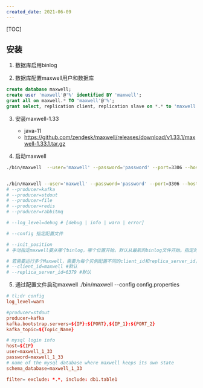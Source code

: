 ```yaml
---
created_date: 2021-06-09
---
```


[TOC]


## 安装
1. 数据库启用binlog

2. 数据库配置maxwell用户和数据库
```sql
create database maxwell;
create user 'maxwell'@'%' identified BY 'maxwell';
grant all on maxwell.* TO 'maxwell'@'%';
grant select, replication client, replication slave on *.* to 'maxwell'@'%'; 
```

3. 安装maxwell-1.33
    - java-11 
    - https://github.com/zendesk/maxwell/releases/download/v1.33.1/maxwell-1.33.1.tar.gz

4. 启动maxwell
```bash
./bin/maxwell  --user='maxwell' --password='password' --port=3306 --host='localhost' --producer=stdout


./bin/maxwell --user='maxwell' --password='password' --port=3306 --host='mysql_host' --producer=kafka --kafka.bootstrap.servers=${kafka_host_1}:9092,${kafka_host_2}:9092 --kafka_topic=${topic_name} --filter='exclude: *.*, include: db1.table1, include: db2.table1'
# --producer=kafka
# --producer=stdout
# --producer=file
# --producer=redis
# --producer=rabbitmq

# --log_level=debug # [debug | info | warn | error]

# --config 指定配置文件

# --init_position
# 手动指定maxwell要从哪个binlog，哪个位置开始。默认从最新的binlog文件开始。指定的格式FILE:POSITION:HEARTBEAT。只支持在启动maxwell的命令指定，比如 --init_postion=mysql-bin.0000456:4:0

# 若需要运行多个Maxwell，需要为每个实例配置不同的client_id和replica_server_id，以存储不同的binlog位点；否则已有的maxwell实例会报错退出。
# --client_id=maxwell #默认
# --replica_server_id=6379 #默认
```

5. 通过配置文件启动maxwell ./bin/maxwell --config config.properties
```conf
# tl;dr config
log_level=warn

#producer=stdout
producer=kafka
kafka.bootstrap.servers=${IP}:${PORT},${IP_1}:${PORT_2}
kafka_topic=${Topic_Name}

# mysql login info
host=${IP}
user=maxwell_1_33
password=maxwell_1_33
# name of the mysql database where maxwell keeps its own state
schema_database=maxwell_1_33

filter= exclude: *.*, include: db1.table1
```